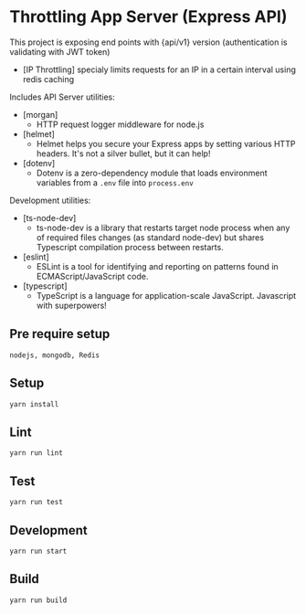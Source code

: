 # Throttling App Server (Express API)

This project is exposing end points with {api/v1} version (authentication is validating with JWT token)
- [IP Throttling] specialy limits requests for an IP in a certain interval using redis caching


Includes API Server utilities:

- [morgan]
  - HTTP request logger middleware for node.js
- [helmet]
  - Helmet helps you secure your Express apps by setting various HTTP headers. It's not a silver bullet, but it can help!
- [dotenv]
  - Dotenv is a zero-dependency module that loads environment variables from a `.env` file into `process.env`

Development utilities:

- [ts-node-dev]
  - ts-node-dev is a library that restarts target node process when any of required files changes (as standard node-dev) but shares Typescript compilation process between restarts.
- [eslint]
  - ESLint is a tool for identifying and reporting on patterns found in ECMAScript/JavaScript code.
- [typescript]
  - TypeScript is a language for application-scale JavaScript. Javascript with superpowers!

## Pre require setup

```
nodejs, mongodb, Redis
```

## Setup

```
yarn install
```

## Lint

```
yarn run lint
```

## Test

```
yarn run test
```

## Development

```
yarn run start
```

## Build

```
yarn run build
```

